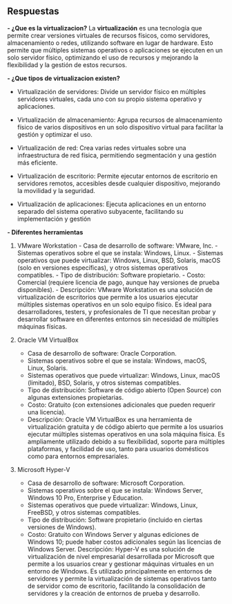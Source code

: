 ## Respuestas
**- ¿Que es la virtualizacion?**
La **virtualización** es una tecnología que permite crear versiones virtuales de recursos físicos, como servidores, almacenamiento o redes, utilizando software en lugar de hardware. Esto permite que múltiples sistemas operativos o aplicaciones se ejecuten en un solo servidor físico, optimizando el uso de recursos y mejorando la flexibilidad y la gestión de estos recursos.

**- ¿Que tipos de virtualizacion existen?**
- Virtualización de servidores: Divide un servidor físico en múltiples servidores virtuales, cada uno con su propio sistema operativo y aplicaciones.

- Virtualización de almacenamiento: Agrupa recursos de almacenamiento físico de varios dispositivos en un solo dispositivo virtual para facilitar la gestión y optimizar el uso.

- Virtualización de red: Crea varias redes virtuales sobre una infraestructura de red física, permitiendo segmentación y una gestión más eficiente.

- Virtualización de escritorio: Permite ejecutar entornos de escritorio en servidores remotos, accesibles desde cualquier dispositivo, mejorando la movilidad y la seguridad.

- Virtualización de aplicaciones: Ejecuta aplicaciones en un entorno separado del sistema operativo subyacente, facilitando su implementación y gestión
  
 **- Diferentes herramientas**
  1. VMware Workstation
    - Casa de desarrollo de software: VMware, Inc.
    - Sistemas operativos sobre el que se instala: Windows, Linux.
    - Sistemas operativos que puede virtualizar: Windows, Linux, BSD, Solaris, macOS (solo en versiones específicas), y otros sistemas operativos compatibles.
    - Tipo de distribución: Software propietario.
    - Costo: Comercial (requiere licencia de pago, aunque hay versiones de prueba disponibles).
    - Descripción: VMware Workstation es una solución de virtualización de escritorios que permite a los usuarios ejecutar múltiples sistemas operativos en un solo equipo físico. Es ideal para desarrolladores, testers, y profesionales de TI que necesitan probar y desarrollar software en diferentes entornos sin necesidad de múltiples máquinas físicas.
2. Oracle VM VirtualBox

    - Casa de desarrollo de software: Oracle Corporation.
    - Sistemas operativos sobre el que se instala: Windows, macOS, Linux, Solaris.
    - Sistemas operativos que puede virtualizar: Windows, Linux, macOS (limitado), BSD, Solaris, y otros sistemas compatibles.
    - Tipo de distribución: Software de código abierto (Open Source) con algunas extensiones propietarias.
    - Costo: Gratuito (con extensiones adicionales que pueden requerir una licencia).
    - Descripción: Oracle VM VirtualBox es una herramienta de virtualización gratuita y de código abierto que permite a los usuarios ejecutar múltiples sistemas operativos en una sola máquina física. Es ampliamente utilizado debido a su flexibilidad, soporte para múltiples plataformas, y facilidad de uso, tanto para usuarios domésticos como para entornos empresariales.

3. Microsoft Hyper-V

    - Casa de desarrollo de software: Microsoft Corporation.
    - Sistemas operativos sobre el que se instala: Windows Server, Windows 10 Pro, Enterprise y Education.
    - Sistemas operativos que puede virtualizar: Windows, Linux, FreeBSD, y otros sistemas compatibles.
    - Tipo de distribución: Software propietario (incluido en ciertas versiones de Windows).
    - Costo: Gratuito con Windows Server y algunas ediciones de Windows 10; puede haber costos adicionales según las licencias de Windows Server.
    Descripción: Hyper-V es una solución de virtualización de nivel empresarial desarrollada por Microsoft que permite a los usuarios crear y gestionar máquinas virtuales en un entorno de Windows. Es utilizado principalmente en entornos de servidores y permite la virtualización de sistemas operativos tanto de servidor como de escritorio, facilitando la consolidación de servidores y la creación de entornos de prueba y desarrollo.
